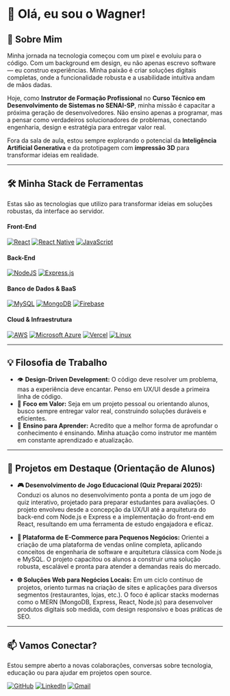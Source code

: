 # 👋 Olá, eu sou o Wagner!

## 🚀 Sobre Mim

Minha jornada na tecnologia começou com um pixel e evoluiu para o código. Com um background em design, eu não apenas escrevo software — eu construo experiências. Minha paixão é criar soluções digitais completas, onde a funcionalidade robusta e a usabilidade intuitiva andam de mãos dadas.

Hoje, como **Instrutor de Formação Profissional** no **Curso Técnico em Desenvolvimento de Sistemas no SENAI-SP**, minha missão é capacitar a próxima geração de desenvolvedores. Não ensino apenas a programar, mas a pensar como verdadeiros solucionadores de problemas, conectando engenharia, design e estratégia para entregar valor real.

Fora da sala de aula, estou sempre explorando o potencial da **Inteligência Artificial Generativa** e da prototipagem com **impressão 3D** para transformar ideias em realidade.

---

## 🛠️ Minha Stack de Ferramentas

Estas são as tecnologias que utilizo para transformar ideias em soluções robustas, da interface ao servidor.

#### **Front-End**

[![React](https://img.shields.io/badge/React-%2320232a.svg?logo=react&logoColor=%2361DAFB)](#)
[![React Native](https://img.shields.io/badge/React_Native-%2320232a.svg?logo=react&logoColor=%2361DAFB)](#)
[![JavaScript](https://img.shields.io/badge/JavaScript-F7DF1E?logo=javascript&logoColor=000)](#)

#### **Back-End**

[![NodeJS](https://img.shields.io/badge/Node.js-6DA55F?logo=node.js&logoColor=white)](#)
[![Express.js](https://img.shields.io/badge/Express.js-%23404d59.svg?logo=express&logoColor=%2361DAFB)](#)

#### **Banco de Dados & BaaS**

[![MySQL](https://img.shields.io/badge/MySQL-4479A1?logo=mysql&logoColor=fff)](#)
[![MongoDB](https://img.shields.io/badge/MongoDB-%234ea94b.svg?logo=mongodb&logoColor=white)](#)
[![Firebase](https://img.shields.io/badge/Firebase-039BE5?logo=Firebase&logoColor=white)](#)

#### **Cloud & Infraestrutura**

[![AWS](https://custom-icon-badges.demolab.com/badge/AWS-%23FF9900.svg?logo=aws&logoColor=white)](#)
[![Microsoft Azure](https://custom-icon-badges.demolab.com/badge/Microsoft%20Azure-0089D6?logo=msazure&logoColor=white)](#)
[![Vercel](https://img.shields.io/badge/Vercel-%23000000.svg?logo=vercel&logoColor=white)](#)
[![Linux](https://img.shields.io/badge/Linux-FCC624?logo=linux&logoColor=black)](#)

---

## 💡 Filosofia de Trabalho

- 👁️ **Design-Driven Development:** O código deve resolver um problema, mas a experiência deve encantar. Penso em UX/UI desde a primeira linha de código.
- 🚀 **Foco em Valor:** Seja em um projeto pessoal ou orientando alunos, busco sempre entregar valor real, construindo soluções duráveis e eficientes.
- 🧠 **Ensino para Aprender:** Acredito que a melhor forma de aprofundar o conhecimento é ensinando. Minha atuação como instrutor me mantém em constante aprendizado e atualização.

---

## 📌 Projetos em Destaque (Orientação de Alunos)

- **🎮 Desenvolvimento de Jogo Educacional (Quiz Preparaí 2025):** Conduzi os alunos no desenvolvimento ponta a ponta de um jogo de quiz interativo, projetado para preparar estudantes para avaliações. O projeto envolveu desde a concepção da UX/UI até a arquitetura do back-end com Node.js e Express e a implementação do front-end em React, resultando em uma ferramenta de estudo engajadora e eficaz.

- **🛒 Plataforma de E-Commerce para Pequenos Negócios:** Orientei a criação de uma plataforma de vendas online completa, aplicando conceitos de engenharia de software e arquitetura clássica com Node.js e MySQL. O projeto capacitou os alunos a construir uma solução robusta, escalável e pronta para atender a demandas reais do mercado.

- **🌐 Soluções Web para Negócios Locais:** Em um ciclo contínuo de projetos, oriento turmas na criação de sites e aplicações para diversos segmentos (restaurantes, lojas, etc.). O foco é aplicar stacks modernas como o MERN (MongoDB, Express, React, Node.js) para desenvolver produtos digitais sob medida, com design responsivo e boas práticas de SEO.

---

## 📫 Vamos Conectar?

Estou sempre aberto a novas colaborações, conversas sobre tecnologia, educação ou para ajudar em projetos open source.

[![GitHub](https://img.shields.io/badge/GitHub-%23121011.svg?logo=github&logoColor=white)](https://github.com/wsabor)
[![LinkedIn](https://custom-icon-badges.demolab.com/badge/LinkedIn-0A66C2?logo=linkedin-white&logoColor=fff)](https://www.linkedin.com/in/wsabor)
[![Gmail](https://img.shields.io/badge/Gmail-D14836?logo=gmail&logoColor=white)](mailto:wsabor.senai@gmail.com)
